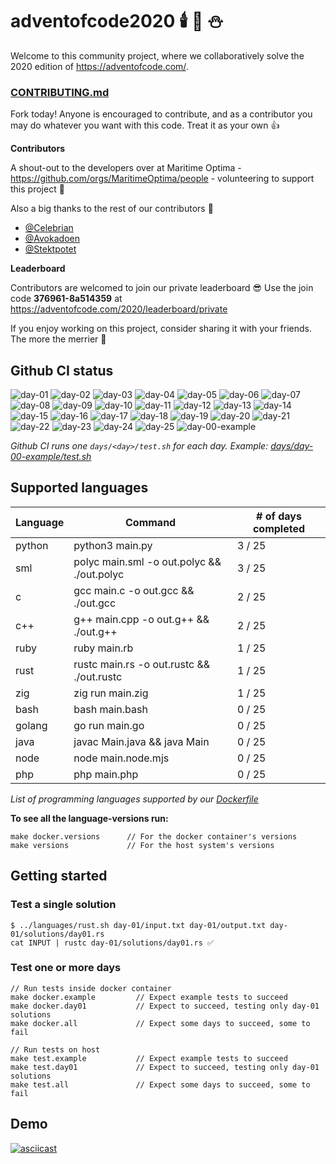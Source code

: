 # adventofcode2020 🕯️ 🎄 ⛄

Welcome to this community project, where we collaboratively solve the 2020 edition of https://adventofcode.com/.

### [CONTRIBUTING.md](./CONTRIBUTING.md)

Fork today! Anyone is encouraged to contribute, and as a contributor you may do whatever you want with this code. Treat it as your own :+1:

**Contributors**

A shout-out to the developers over at Maritime Optima - https://github.com/orgs/MaritimeOptima/people - volunteering to support this project :pray:

Also a big thanks to the rest of our contributors :tada:
- [@Celebrian](https://github.com/Celebrian)
- [@Avokadoen](https://github.com/Avokadoen)
- [@Stektpotet](https://github.com/Stektpotet)

**Leaderboard**

Contributors are welcomed to join our private leaderboard :sunglasses: Use the join code **376961-8a514359** at https://adventofcode.com/2020/leaderboard/private

If you enjoy working on this project, consider sharing it with your friends. The more the merrier 🚀

## Github CI status

![day-01](https://github.com/Arxcis/adventofcode2020/workflows/day-01/badge.svg)
![day-02](https://github.com/Arxcis/adventofcode2020/workflows/day-02/badge.svg)
![day-03](https://github.com/Arxcis/adventofcode2020/workflows/day-03/badge.svg)
![day-04](https://github.com/Arxcis/adventofcode2020/workflows/day-04/badge.svg)
![day-05](https://github.com/Arxcis/adventofcode2020/workflows/day-05/badge.svg)
![day-06](https://github.com/Arxcis/adventofcode2020/workflows/day-06/badge.svg)
![day-07](https://github.com/Arxcis/adventofcode2020/workflows/day-07/badge.svg)
![day-08](https://github.com/Arxcis/adventofcode2020/workflows/day-08/badge.svg)
![day-09](https://github.com/Arxcis/adventofcode2020/workflows/day-09/badge.svg)
![day-10](https://github.com/Arxcis/adventofcode2020/workflows/day-10/badge.svg)
![day-11](https://github.com/Arxcis/adventofcode2020/workflows/day-11/badge.svg)
![day-12](https://github.com/Arxcis/adventofcode2020/workflows/day-12/badge.svg)
![day-13](https://github.com/Arxcis/adventofcode2020/workflows/day-13/badge.svg)
![day-14](https://github.com/Arxcis/adventofcode2020/workflows/day-14/badge.svg)
![day-15](https://github.com/Arxcis/adventofcode2020/workflows/day-15/badge.svg)
![day-16](https://github.com/Arxcis/adventofcode2020/workflows/day-16/badge.svg)
![day-17](https://github.com/Arxcis/adventofcode2020/workflows/day-17/badge.svg)
![day-18](https://github.com/Arxcis/adventofcode2020/workflows/day-18/badge.svg)
![day-19](https://github.com/Arxcis/adventofcode2020/workflows/day-19/badge.svg)
![day-20](https://github.com/Arxcis/adventofcode2020/workflows/day-20/badge.svg)
![day-21](https://github.com/Arxcis/adventofcode2020/workflows/day-21/badge.svg)
![day-22](https://github.com/Arxcis/adventofcode2020/workflows/day-22/badge.svg)
![day-23](https://github.com/Arxcis/adventofcode2020/workflows/day-23/badge.svg)
![day-24](https://github.com/Arxcis/adventofcode2020/workflows/day-24/badge.svg)
![day-25](https://github.com/Arxcis/adventofcode2020/workflows/day-25/badge.svg)
![day-00-example](https://github.com/Arxcis/adventofcode2020/workflows/day-00-example/badge.svg)

*Github CI runs one `days/<day>/test.sh` for each day. Example: [days/day-00-example/test.sh](./days/day-01/test.sh)*


## Supported languages

| Language | Command                                        | # of days completed |
|----------|------------------------------------------------|---------------------|
| python   | python3 main.py                                |        3 / 25       |
| sml      | polyc   main.sml -o out.polyc && ./out.polyc   |        3 / 25       |
| c        | gcc     main.c -o out.gcc && ./out.gcc         |        2 / 25       |
| c++      | g++     main.cpp -o out.g++ && ./out.g++       |        2 / 25       |
| ruby     | ruby    main.rb                                |        1 / 25       |
| rust     | rustc   main.rs -o out.rustc && ./out.rustc    |        1 / 25       |
| zig      | zig     run main.zig                           |        1 / 25       |
| bash     | bash    main.bash                              |        0 / 25       |
| golang   | go run  main.go                                |        0 / 25       |
| java     | javac   Main.java && java Main                 |        0 / 25       |
| node     | node    main.node.mjs                          |        0 / 25       |
| php      | php     main.php                               |        0 / 25       |

*List of programming languages supported by our [Dockerfile](./Dockerfile)*


**To see all the language-versions run:**
```
make docker.versions      // For the docker container's versions
make versions             // For the host system's versions
```

## Getting started

### Test a single solution

```
$ ../languages/rust.sh day-01/input.txt day-01/output.txt day-01/solutions/day01.rs
cat INPUT | rustc day-01/solutions/day01.rs ✅
```

### Test one or more days
```
// Run tests inside docker container
make docker.example         // Expect example tests to succeed
make docker.day01           // Expect to succeed, testing only day-01 solutions
make docker.all             // Expect some days to succeed, some to fail

// Run tests on host
make test.example           // Expect example tests to succeed
make test.day01             // Expect to succeed, testing only day-01 solutions
make test.all               // Expect some days to succeed, some to fail
```

## Demo

[![asciicast](https://asciinema.org/a/qVa7n8LmDnynRuBRvZzY5Kr7N.svg)](https://asciinema.org/a/qVa7n8LmDnynRuBRvZzY5Kr7N)
